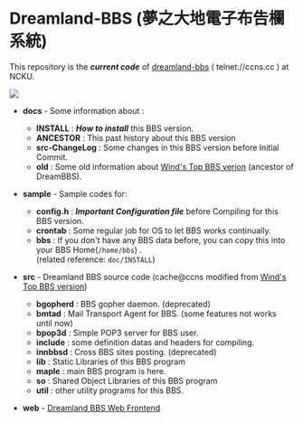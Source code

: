# Dreamland-BBS (夢之大地電子布告欄系統)
This repository is the ***current code*** of [dreamland-bbs](http://bbs.ccns.cc) ( telnet://ccns.cc ) at NCKU.

![](https://i.imgur.com/c0mC6eX.png)

* **docs**   - Some information about :
    + **INSTALL**        : ***How to install*** this BBS version.
    + **ANCESTOR**       : This past history about this BBS version
    + **src-ChangeLog**  : Some changes in this BBS version before Initial Commit.
    + **old**            : Some old information about [Wind's Top BBS verion](http://windtop.yzu.edu.tw) (ancestor of DreamBBS).

* **sample** - Sample codes for:
    + **config.h**     : ***Important Configuration file*** before Compiling for this BBS version.
    + **crontab**      : Some regular job for OS to let BBS works continually.
    + **bbs**          : If you don't have any BBS data before, you can copy this into your BBS Home(`/home/bbs`) .<br>
                     (related reference: `doc/INSTALL`)

* **src**    - Dreamland BBS source code (cache@ccns modified from [Wind's Top BBS version](http://windtop.yzu.edu.tw/))
    + **bgopherd** : BBS gopher daemon. (deprecated)
    + **bmtad**    : Mail Transport Agent for BBS. (some features not works until now)
    + **bpop3d**   : Simple POP3 server for BBS user.
    + **include**  : some definition datas and headers for compiling.
    + **innbbsd**  : Cross BBS sites posting. (deprecated)
    + **lib**      : Static Libraries of this BBS program
    + **maple**    : main BBS program is here.
    + **so**       : Shared Object Libraries of this BBS program
    + **util**     : other utility programs for this BBS.

* **web**    - [Dreamland BBS Web Frontend](http://bbs.ccns.cc)


